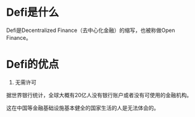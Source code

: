# Defi是什么

Defi是Decentralized Finance（去中心化金融）的缩写，也被称做Open Finance。

# Defi的优点

1. 无需许可

据世界银行统计，全球大概有20亿人没有银行账户或者没有可使用的金融机构。

这在中国等金融基础设施基本健全的国家生活的人是无法体会的。